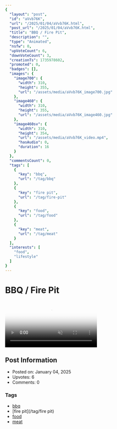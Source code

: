 ```yaml
---
{
  "layout": "post",
  "id": "aVvb76K",
  "url": "/2025/01/04/aVvb76K.html",
  "post_url": "/2025/01/04/aVvb76K.html",
  "title": "BBQ / Fire Pit",
  "description": "",
  "type": "Animated",
  "nsfw": 0,
  "upVoteCount": 6,
  "downVoteCount": 3,
  "creationTs": 1735978602,
  "promoted": 0,
  "badges": [],
  "images": {
    "image700": {
      "width": 310,
      "height": 355,
      "url": "/assets/media/aVvb76K_image700.jpg"
    },
    "image460": {
      "width": 310,
      "height": 355,
      "url": "/assets/media/aVvb76K_image460.jpg"
    },
    "image460sv": {
      "width": 310,
      "height": 354,
      "url": "/assets/media/aVvb76K_video.mp4",
      "hasAudio": 0,
      "duration": 16
    }
  },
  "commentsCount": 0,
  "tags": [
    {
      "key": "bbq",
      "url": "/tag/bbq"
    },
    {
      "key": "fire pit",
      "url": "/tag/fire-pit"
    },
    {
      "key": "food",
      "url": "/tag/food"
    },
    {
      "key": "meat",
      "url": "/tag/meat"
    }
  ],
  "interests": [
    "food",
    "lifestyle"
  ]
}
---
```


# BBQ / Fire Pit

<video controls playsinline loop muted poster="/assets/media/aVvb76K_image460.jpg">
  <source src="/assets/media/aVvb76K_video.mp4" type="video/mp4">
  Your browser does not support the video tag.
</video>

## Post Information

- Posted on: January 04, 2025
- Upvotes: 6
- Comments: 0

### Tags

- [bbq](/tag/bbq)
- [fire pit](/tag/fire pit)
- [food](/tag/food)
- [meat](/tag/meat)
